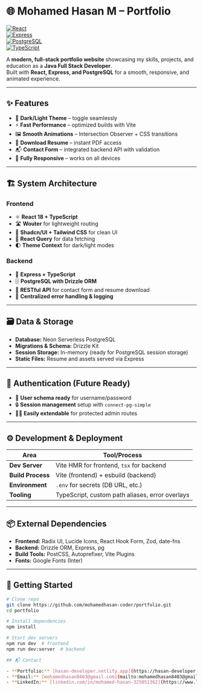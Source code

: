 # 🌐 Mohamed Hasan M – Portfolio  

[![React](https://img.shields.io/badge/Frontend-React%2018-blue?logo=react&logoColor=white)](https://react.dev/)  
[![Express](https://img.shields.io/badge/Backend-Express%20JS-green?logo=express&logoColor=white)](https://expressjs.com/)  
[![PostgreSQL](https://img.shields.io/badge/Database-PostgreSQL-blue?logo=postgresql&logoColor=white)](https://www.postgresql.org/)  
[![TypeScript](https://img.shields.io/badge/Language-TypeScript-3178C6?logo=typescript&logoColor=white)](https://www.typescriptlang.org/)  

A **modern, full-stack portfolio website** showcasing my skills, projects, and education as a **Java Full Stack Developer**.  
Built with **React, Express, and PostgreSQL** for a smooth, responsive, and animated experience.  

---

## ✨ Features  

- 🎨 **Dark/Light Theme** – toggle seamlessly  
- ⚡ **Fast Performance** – optimized builds with Vite  
- 🖼 **Smooth Animations** – Intersection Observer + CSS transitions  
- 📄 **Download Resume** – instant PDF access  
- 📬 **Contact Form** – integrated backend API with validation  
- 📱 **Fully Responsive** – works on all devices  

---

## 🏗️ System Architecture  

### **Frontend**  
- ⚛ **React 18 + TypeScript**  
- 🛣 **Wouter** for lightweight routing  
- 🎨 **Shadcn/UI + Tailwind CSS** for clean UI  
- 🔄 **React Query** for data fetching  
- 🌓 **Theme Context** for dark/light modes  

### **Backend**  
- 🚀 **Express + TypeScript**  
- 🗄 **PostgreSQL with Drizzle ORM**  
- 🧩 **RESTful API** for contact form and resume download  
- 📝 **Centralized error handling & logging**  

---

## 🗃️ Data & Storage  

- **Database:** Neon Serverless PostgreSQL  
- **Migrations & Schema:** Drizzle Kit  
- **Session Storage:** In-memory (ready for PostgreSQL session storage)  
- **Static Files:** Resume and assets served via Express  

---

## 🔐 Authentication (Future Ready)  

- 🧾 **User schema ready** for username/password  
- 🔒 **Session management** setup with `connect-pg-simple`  
- 👨‍💻 **Easily extendable** for protected admin routes  

---

## ⚙️ Development & Deployment  

| Area              | Tool/Process |
|-------------------|-------------|
| **Dev Server**    | Vite HMR for frontend, `tsx` for backend |
| **Build Process** | Vite (frontend) + esbuild (backend) |
| **Environment**   | `.env` for secrets (DB URL, etc.) |
| **Tooling**       | TypeScript, custom path aliases, error overlays |

---

## 📦 External Dependencies  

- **Frontend:** Radix UI, Lucide Icons, React Hook Form, Zod, date-fns  
- **Backend:** Drizzle ORM, Express, pg  
- **Build Tools:** PostCSS, Autoprefixer, Vite Plugins  
- **Fonts:** Google Fonts (Inter)  

---

## 🚀 Getting Started  

```bash
# Clone repo
git clone https://github.com/mohamedhasan-coder/portfolio.git
cd portfolio

# Install dependencies
npm install

# Start dev servers
npm run dev  # frontend
npm run dev:server  # backend

## 📬 Contact  

- **Portfolio:** [hasan-developer.netlify.app](https://hasan-developer.netlify.app/)  
- **Email:** [mohamedhasan8403@gmail.com](mailto:mohamedhasan8403@gmail.com)  
- **LinkedIn:** [linkedin.com/in/mohamed-hasan-325051362](https://www.linkedin.com/in/mohamed-hasan-325051362/)  
